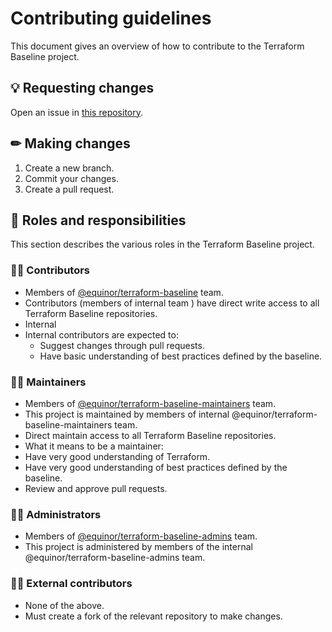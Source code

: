 # Contributing guidelines

This document gives an overview of how to contribute to the Terraform Baseline project.

## 💡 Requesting changes

Open an issue in [this repository](https://github.com/equinor/terraform-baseline/issues/new/choose).

## ✏ Making changes

1. Create a new branch.
1. Commit your changes.
1. Create a pull request.

## 🤝 Roles and responsibilities

This section describes the various roles in the Terraform Baseline project.

### 👨‍🎓 Contributors

- Members of [@equinor/terraform-baseline](https://github.com/orgs/equinor/teams/terraform-baseline) team.
- Contributors (members of internal team ) have direct write access to all Terraform Baseline repositories.
- Internal
- Internal contributors are expected to:
  - Suggest changes through pull requests.
  - Have basic understanding of best practices defined by the baseline.

### 👷‍♀️ Maintainers

- Members of [@equinor/terraform-baseline-maintainers](https://github.com/orgs/equinor/teams/terraform-baseline-maintainers) team.
- This project is maintained by members of internal @equinor/terraform-baseline-maintainers team.
- Direct maintain access to all Terraform Baseline repositories.
- What it means to be a maintainer:
- Have very good understanding of Terraform.
- Have very good understanding of best practices defined by the baseline.
- Review and approve pull requests.

### 👮‍♂️ Administrators

- Members of [@equinor/terraform-baseline-admins](https://github.com/orgs/equinor/teams/terraform-baseline-admins) team.
- This project is administered by members of the internal @equinor/terraform-baseline-admins team.

### 🦸‍♀️ External contributors

- None of the above.
- Must create a fork of the relevant repository to make changes.
